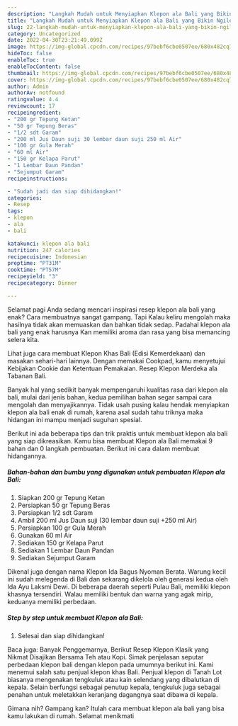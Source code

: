 ```yaml
---
description: "Langkah Mudah untuk Menyiapkan Klepon ala Bali yang Bikin Ngiler, Buat Buka Puasa Bikin Ngiler"
title: "Langkah Mudah untuk Menyiapkan Klepon ala Bali yang Bikin Ngiler, Buat Buka Puasa Bikin Ngiler"
slug: 22-langkah-mudah-untuk-menyiapkan-klepon-ala-bali-yang-bikin-ngiler-buat-buka-puasa-bikin-ngiler
category: Uncategorized
date: 2022-04-30T23:21:49.099Z
image: https://img-global.cpcdn.com/recipes/97bebf6cbe0507ee/680x482cq70/klepon-ala-bali-foto-resep-utama.jpg
hideToc: false
enableToc: true
enableTocContent: false
thumbnail: https://img-global.cpcdn.com/recipes/97bebf6cbe0507ee/680x482cq70/klepon-ala-bali-foto-resep-utama.jpg
cover: https://img-global.cpcdn.com/recipes/97bebf6cbe0507ee/680x482cq70/klepon-ala-bali-foto-resep-utama.jpg
author: Admin
authorAv: notfound
ratingvalue: 4.4
reviewcount: 17
recipeingredient:
- "200 gr Tepung Ketan"
- "50 gr Tepung Beras"
- "1/2 sdt Garam"
- "200 ml Jus Daun suji 30 lembar daun suji 250 ml Air"
- "100 gr Gula Merah"
- "60 ml Air"
- "150 gr Kelapa Parut"
- "1 Lembar Daun Pandan"
- "Sejumput Garam"
recipeinstructions:

- "Sudah jadi dan siap dihidangkan!"
categories:
- Resep
tags:
- klepon
- ala
- bali

katakunci: klepon ala bali 
nutrition: 247 calories
recipecuisine: Indonesian
preptime: "PT31M"
cooktime: "PT57M"
recipeyield: "3"
recipecategory: Dinner

---
```



Selamat pagi Anda sedang mencari inspirasi resep klepon ala bali yang enak? Cara membuatnya sangat gampang. Tapi Kalau keliru mengolah maka hasilnya tidak akan memuaskan dan bahkan tidak sedap. Padahal klepon ala bali yang enak harusnya Kan memiliki aroma dan rasa yang bisa memancing selera kita.


Lihat juga cara membuat Klepon Khas Bali (Edisi Kemerdekaan) dan masakan sehari-hari lainnya. Dengan memakai Cookpad, kamu menyetujui Kebijakan Cookie dan Ketentuan Pemakaian. Resep Klepon Merdeka ala Tabanan Bali.

Banyak hal yang sedikit banyak mempengaruhi kualitas rasa dari klepon ala bali, mulai dari jenis bahan, kedua pemilihan bahan segar sampai cara mengolah dan menyajikannya. Tidak usah pusing kalau hendak menyiapkan klepon ala bali enak di rumah, karena asal sudah tahu triknya maka hidangan ini mampu menjadi suguhan spesial.


Berikut ini ada beberapa tips dan trik praktis untuk membuat klepon ala bali yang siap dikreasikan. Kamu bisa membuat Klepon ala Bali memakai 9 bahan dan 0 langkah pembuatan. Berikut ini cara dalam membuat hidangannya.

<!--inarticleads1-->

##### Bahan-bahan dan bumbu yang digunakan untuk pembuatan Klepon ala Bali:

1. Siapkan 200 gr Tepung Ketan
1. Persiapkan 50 gr Tepung Beras
1. Persiapkan 1/2 sdt Garam
1. Ambil 200 ml Jus Daun suji (30 lembar daun suji +250 ml Air)
1. Persiapkan 100 gr Gula Merah
1. Gunakan 60 ml Air
1. Sediakan 150 gr Kelapa Parut
1. Sediakan 1 Lembar Daun Pandan
1. Sediakan Sejumput Garam


Dikenal juga dengan nama Klepon Ida Bagus Nyoman Berata. Warung kecil ini sudah melegenda di Bali dan sekarang dikelola oleh generasi kedua oleh Ida Ayu Laksmi Dewi. Di beberapa daerah seperti Pulau Bali, memiliki klepon khasnya tersendiri. Walau memiliki bentuk dan warna yang agak mirip, keduanya memiliki perbedaan. 

<!--inarticleads2-->

##### Step by step untuk membuat Klepon ala Bali:


1. Selesai dan siap dihidangkan!

Baca juga: Banyak Penggemarnya, Berikut Resep Klepon Klasik yang Nikmat Disajikan Bersama Teh atau Kopi. Simak penjelasan seputar perbedaan klepon bali dengan klepon pada umumnya berikut ini. Kami menemui salah satu penjual klepon khas Bali. Penjual klepon di Tanah Lot biasanya mengenakan tengkuluk atau kain selendang yang dibalutkan di kepala. Selain berfungsi sebagai penutup kepala, tengkuluk juga sebagai penahan untuk meletakkan keranjang dagangnya saat dibawa di kepala. 

Gimana nih? Gampang kan? Itulah cara membuat klepon ala bali yang bisa kamu lakukan di rumah. Selamat menikmati
